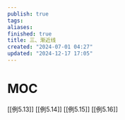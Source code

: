```yaml
---
publish: true
tags: 
aliases: 
finished: true
title: 三、渐近线
created: "2024-07-01 04:27"
updated: "2024-12-17 17:05"
---
```

# MOC

[[例5.13]]
[[例5.14]]
[[例5.15]]
[[例5.16]]
